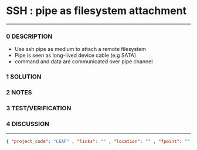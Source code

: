 # SSH : pipe as filesystem attachment
--------------------------------
### 0 DESCRIPTION

- Use ssh pipe as medium to attach a remote filesystem
- Pipe is seen as long-lived device cable (e.g SATA)
- command and data are communicated over pipe channel


### 1 SOLUTION


### 2 NOTES


### 3 TEST/VERIFICATION


### 4 DISCUSSION



--------------------------------
```json
{ "project_code": "LEAF" , "links": "" , "location": "" , "fpoint": "" }
```

